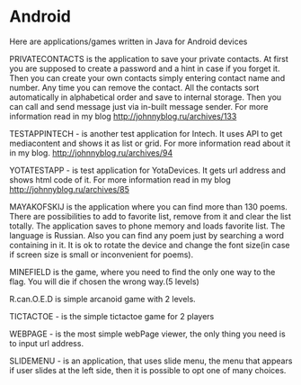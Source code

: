 # Android
Here are applications/games written in Java for Android devices

PRIVATECONTACTS is the application to save your private contacts. At first you are supposed to create a password and a hint in case if you forget it. Then you can create your own contacts simply entering contact name and number. Any time you can remove the contact. All the contacts sort automatically in alphabetical order and save to internal storage. Then you can call and send message just via in-built message sender. 
For more information read in my blog http://johnnyblog.ru/archives/133

TESTAPPINTECH - is another test application for Intech. It uses API to get mediacontent and shows it as list or grid. For more information read about it in my blog. http://johnnyblog.ru/archives/94

YOTATESTAPP - is test application for YotaDevices. It gets url address and shows html code of it. For more information read in my blog http://johnnyblog.ru/archives/85

MAYAKOFSKIJ is the application where you can find more than 130 poems. There are possibilities to add to favorite list, remove from it and clear the list totally. The application saves to phone memory and loads favorite list. The language is Russian. Also you can find any poem just by searching a word containing in it. It is ok to rotate the device and change the font size(in case if screen size is small or inconvenient for poems).

MINEFIELD is the game, where you need to find the only one way to the flag. You will die if chosen the wrong way.(5 levels)

R.can.O.E.D is simple arcanoid game with 2 levels.

TICTACTOE - is the simple tictactoe game for 2 players

WEBPAGE - is the most simple webPage viewer, the only thing you need is to input url address.

SLIDEMENU - is an application, that uses slide menu, the menu that appears if user slides at the left side, then it is possible to opt one of many choices.
